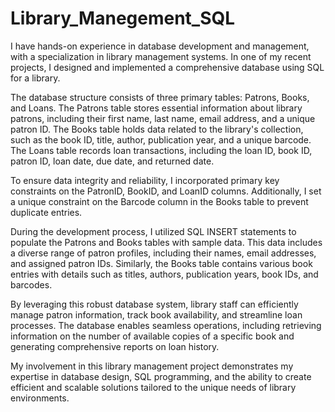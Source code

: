 # Library_Manegement_SQL

I have hands-on experience in database development and management, with a specialization in library management systems. In one of my recent projects, I designed and implemented a comprehensive database using SQL for a library.

The database structure consists of three primary tables: Patrons, Books, and Loans. The Patrons table stores essential information about library patrons, including their first name, last name, email address, and a unique patron ID. The Books table holds data related to the library's collection, such as the book ID, title, author, publication year, and a unique barcode. The Loans table records loan transactions, including the loan ID, book ID, patron ID, loan date, due date, and returned date.

To ensure data integrity and reliability, I incorporated primary key constraints on the PatronID, BookID, and LoanID columns. Additionally, I set a unique constraint on the Barcode column in the Books table to prevent duplicate entries.

During the development process, I utilized SQL INSERT statements to populate the Patrons and Books tables with sample data. This data includes a diverse range of patron profiles, including their names, email addresses, and assigned patron IDs. Similarly, the Books table contains various book entries with details such as titles, authors, publication years, book IDs, and barcodes.

By leveraging this robust database system, library staff can efficiently manage patron information, track book availability, and streamline loan processes. The database enables seamless operations, including retrieving information on the number of available copies of a specific book and generating comprehensive reports on loan history.

My involvement in this library management project demonstrates my expertise in database design, SQL programming, and the ability to create efficient and scalable solutions tailored to the unique needs of library environments.

